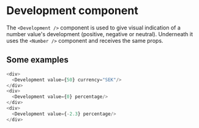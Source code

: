 # Development component

The `<Development />` component is used to give visual indication of a number value's development (positive, negative or
neutral). Underneath it uses the `<Number />` component and receives the same props.

## Some examples

```javascript
<div>
  <Development value={50} currency="SEK"/>
</div>
<div>
  <Development value={0} percentage/>
</div>
<div>
  <Development value={-2.3} percentage/>
</div>
```

